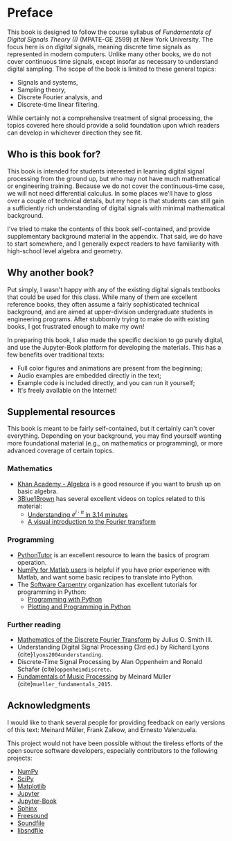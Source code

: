 # Preface

This book is designed to follow the course syllabus of *Fundamentals of Digital Signals Theory (I)* (MPATE-GE 2599) at New York University.
The focus here is on *digital* signals, meaning discrete time signals as represented in modern computers.
Unlike many other books, we do not cover continuous time signals, except insofar as necessary to understand digital sampling.
The scope of the book is limited to these general topics:
* Signals and systems,
* Sampling theory,
* Discrete Fourier analysis, and
* Discrete-time linear filtering.

While certainly not a comprehensive treatment of signal processing, the topics covered here should provide a solid foundation upon which readers can develop in whichever direction they see fit.

## Who is this book for?

This book is intended for students interested in learning digital signal processing from the ground up, but who may not have much mathematical or engineering training.
Because we do not cover the continuous-time case, we will not need differential calculus.
In some places we'll have to gloss over a couple of technical details, but my hope is that students can still gain a sufficiently rich understanding of digital signals with minimal mathematical background.

I've tried to make the contents of this book self-contained, and provide supplementary background material in the appendix.
That said, we do have to start somewhere, and I generally expect readers to have familiarity with high-school level algebra and geometry.

## Why another book?

Put simply, I wasn't happy with any of the existing digital signals textbooks that could be used for this class.
While many of them are excellent reference books, they often assume a fairly sophisticated technical background, and are aimed at upper-division undergraduate students in engineering programs.
After stubbornly trying to make do with existing books, I got frustrated enough to make my own!

In preparing this book, I also made the specific decision to go purely digital, and use the Jupyter-Book platform for developing the materials.
This has a few benefits over traditional texts:

- Full color figures and animations are present from the beginning;
- Audio examples are embedded directly in the text;
- Example code is included directly, and you can run it yourself;
- It's freely available on the Internet!

## Supplemental resources

This book is meant to be fairly self-contained, but it certainly can't cover everything.
Depending on your background, you may find yourself wanting more foundational material (e.g., on mathematics or programming), or more advanced coverage of certain topics.

### Mathematics

- [Khan Academy - Algebra](https://www.khanacademy.org/math/algebra-home) is a good resource if you want to brush up on basic algebra.
- [3Blue1Brown](https://www.youtube.com/c/3blue1brown/featured) has several excellent videos on topics related to this material:
    - [Understanding $e^{i \cdot \pi}$ in 3.14 minutes](https://www.youtube.com/watch?v=v0YEaeIClKY) 
    - [A visual introduction to the Fourier transform](https://www.youtube.com/watch?v=spUNpyF58BY)

### Programming

- [PythonTutor](http://www.pythontutor.com/) is an excellent resource to learn the basics of program operation.
- [NumPy for Matlab users](https://numpy.org/doc/stable/user/numpy-for-matlab-users.html) is helpful if you have prior experience with Matlab, and want some basic recipes to translate into Python.
- The [Software Carpentry](https://software-carpentry.org/) organization has excellent tutorials for programming in Python:
    - [Programming with Python](https://swcarpentry.github.io/python-novice-inflammation/)
    - [Plotting and Programming in Python](https://swcarpentry.github.io/python-novice-gapminder/)

### Further reading

- [Mathematics of the Discrete Fourier Transform](https://ccrma.stanford.edu/~jos/mdft/) by Julius O. Smith III.
- Understanding Digital Signal Processing (3rd ed.) by Richard Lyons {cite}`lyons2004understanding`.
- Discrete-Time Signal Processing by Alan Oppenheim and Ronald Schafer {cite}`oppenheimdiscrete`.
- [Fundamentals of Music Processing](https://www.audiolabs-erlangen.de/resources/MIR/FMP/C0/C0.html) by Meinard Müller {cite}`mueller_fundamentals_2015`.


## Acknowledgments

I would like to thank several people for providing feedback on early versions of this text: Meinard Müller, Frank Zalkow, and Ernesto Valenzuela.

This project would not have been possible without the tireless efforts of the open source software developers, especially contributors to the following projects:
- [NumPy](https://numpy.org/)
- [SciPy](https://scipy.org/)
- [Matplotlib](https://matplotlib.org/)
- [Jupyter](https://jupyter.org)
- [Jupyter-Book](https://jupyterbook.org)
- [Sphinx](https://www.sphinx-doc.org)
- [Freesound](https://freesound.org/)
- [Soundfile](https://pysoundfile.readthedocs.io/en/latest/)
- [libsndfile](http://www.mega-nerd.com/libsndfile/)
